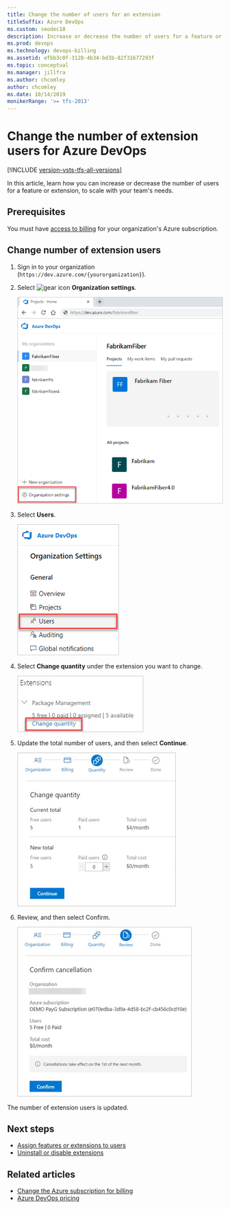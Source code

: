 ```yaml
---
title: Change the number of users for an extension
titleSuffix: Azure DevOps
ms.custom: seodec18
description: Increase or decrease the number of users for a feature or extension as your team grows or gets smaller
ms.prod: devops
ms.technology: devops-billing
ms.assetid: efbb3c0f-3128-4b34-bd3b-82f31677293f
ms.topic: conceptual 
ms.manager: jillfra
ms.author: chcomley
author: chcomley
ms.date: 10/14/2019
monikerRange: '>= tfs-2013'
---
```


# Change the number of extension users for Azure DevOps

[!INCLUDE [version-vsts-tfs-all-versions](../../_shared/version-vsts-tfs-all-versions.md)]

In this article, learn how you can increase or decrease the number of users for a feature or extension, to scale with your team's needs.  

## Prerequisites

You must have [access to billing](add-backup-billing-managers.md) for your organization's Azure subscription.

## Change number of extension users

1. Sign in to your organization (```https://dev.azure.com/{yourorganization}```).

2. Select ![gear icon](../../_img/icons/gear-icon.png) **Organization settings**.

    ![Open Organization settings](../../_shared/_img/settings/open-admin-settings-vert.png)

3. Select **Users**.

   ![Select Users to get to extensions for users](_img/change-number-paid-extension-users/select-users-in-organization-settings.png)

4. Select **Change quantity** under the extension you want to change.

   ![Select Change quantity](_img/change-number-paid-extension-users/change-quantity-paid-extensions.png)

5. Update the total number of users, and then select **Continue**.

   ![Update the quantity of extension users](_img/_shared/update-quantity-users.png)

6. Review, and then select Confirm.

   ![Confirm your updates to extension users](_img/_shared/confirm-update-extension-users.png)

The number of extension users is updated.

## Next steps

- [Assign features or extensions to users](../../marketplace/assign-paid-extensions.md)
- [Uninstall or disable extensions](../../marketplace/uninstall-disable-extensions.md?toc=%2Fvsts%2Fbilling%2Ftoc.json&bc=%2Fvsts%2Fbilling%2Fbreadcrumb%2Ftoc.json&view=azure-devops)

## Related articles

- [Change the Azure subscription for billing](change-azure-subscription.md)
- [Azure DevOps pricing](https://azure.microsoft.com/pricing/details/devops/azure-devops-services/)
